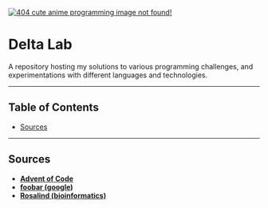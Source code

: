 
<a href="https://github.com/LanHikari22/Delta-Lab"><img src="http://sf.co.ua/2012/wallpaper-2070621.jpg" title="Anime Coding Puzzles" alt="404 cute anime programming image not found!"></a>


# Delta Lab

A repository hosting my solutions to various programming challenges, and experimentations with different languages and technologies.

---

## Table of Contents
- [Sources](#sources)

---

## Sources
- <a href="https://adventofcode.com/2019/">**Advent of Code**</a>
- <a href="https://foobar.withgoogle.com/">**foobar (google)**</a>
- <a href="http://rosalind.info/problems/list-view/">**Rosalind (bioinformatics)**</a>

